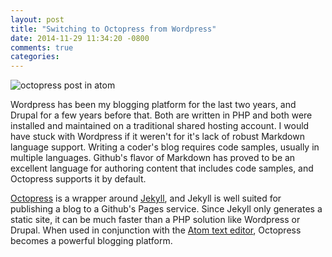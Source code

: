 ```yaml
---
layout: post
title: "Switching to Octopress from Wordpress"
date: 2014-11-29 11:34:20 -0800
comments: true
categories:
---
```

![octopress post in atom](http://cl.ly/image/1k3O2Y023s1u/octopress-atom.jpg "Octopress and Atom - A potent combination")

Wordpress has been my blogging platform for the last two years, and
Drupal for a few years before that. Both are written in PHP and both
were installed and maintained on a traditional shared hosting account.
I would have stuck with Wordpress if it weren't for it's lack of robust
Markdown language support. Writing a coder's blog requires code samples,
usually in multiple languages. Github's flavor of Markdown has proved to be
an excellent language for authoring content that includes code samples, and
Octopress supports it by default.

[Octopress](http://octopress.org/)
is a wrapper around [Jekyll](http://jekyllrb.com/), and Jekyll is well suited for
publishing a blog to a Github's Pages service. Since Jekyll only generates a
static site, it can be much faster than a PHP solution like Wordpress or Drupal.
When used in conjunction with the [Atom text editor](https://atom.io/),
Octopress becomes a powerful blogging platform.

